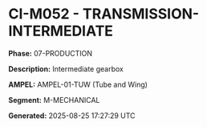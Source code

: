 # CI-M052 - TRANSMISSION-INTERMEDIATE

**Phase:** 07-PRODUCTION

**Description:** Intermediate gearbox

**AMPEL:** AMPEL-01-TUW (Tube and Wing)

**Segment:** M-MECHANICAL

**Generated:** 2025-08-25 17:27:29 UTC
